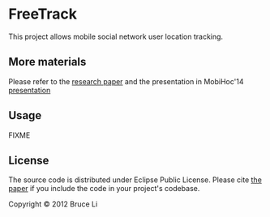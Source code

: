 # FreeTrack

This project allows mobile social network user location tracking. 

## More materials

Please refer to the [research paper](http://dl.acm.org/citation.cfm?id=2632953)
and the presentation in MobiHoc'14 
[presentation](http://www-student.cse.buffalo.edu/~muyuanli/presentations/mobihoc14/assets/player/KeynoteDHTMLPlayer.html)

## Usage

FIXME

## License

The source code is distributed under Eclipse Public License. Please cite 
[the paper](http://dl.acm.org/citation.cfm?id=2632953) if you include the code
in your project's codebase.

Copyright © 2012 Bruce Li
